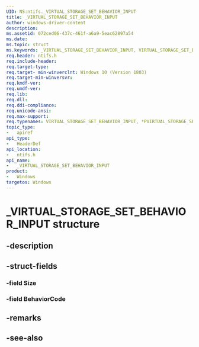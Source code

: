 ```yaml
---
UID: NS:ntifs._VIRTUAL_STORAGE_SET_BEHAVIOR_INPUT
title: _VIRTUAL_STORAGE_SET_BEHAVIOR_INPUT
author: windows-driver-content
description: 
ms.assetid: 072ced06-437c-461f-a6a9-5eac62897a54
ms.date: 
ms.topic: struct
ms.keywords: _VIRTUAL_STORAGE_SET_BEHAVIOR_INPUT, VIRTUAL_STORAGE_SET_BEHAVIOR_INPUT, *PVIRTUAL_STORAGE_SET_BEHAVIOR_INPUT, 
req.header: ntifs.h
req.include-header:
req.target-type:
req.target- min-winverclnt: Windows 10 (Version 1803)
req.target-min-winversvr:
req.kmdf-ver:
req.umdf-ver:
req.lib:
req.dll:
req.ddi-compliance:
req.unicode-ansi:
req.max-support:
req.typenames: VIRTUAL_STORAGE_SET_BEHAVIOR_INPUT, *PVIRTUAL_STORAGE_SET_BEHAVIOR_INPUT
topic_type: 
-	apiref
api_type: 
-	HeaderDef
api_location: 
-	ntifs.h
api_name: 
-	_VIRTUAL_STORAGE_SET_BEHAVIOR_INPUT
product:
-	Windows
targetos: Windows
---
```


# _VIRTUAL_STORAGE_SET_BEHAVIOR_INPUT structure

## -description


## -struct-fields

### -field Size
 
### -field BehaviorCode
 

## -remarks

## -see-also
